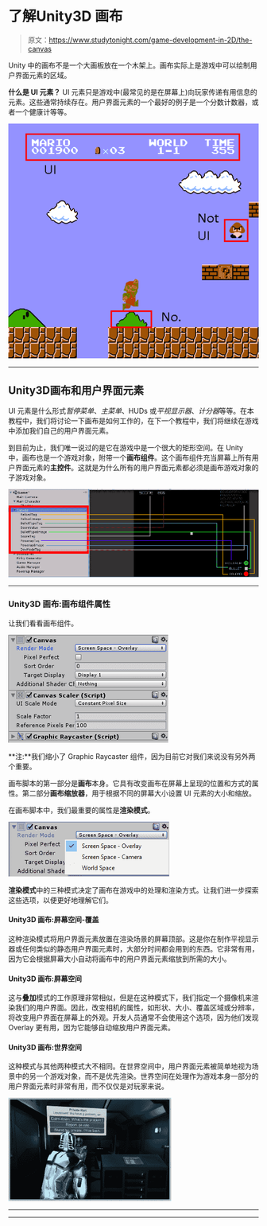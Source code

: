 # 了解Unity3D 画布

> 原文：<https://www.studytonight.com/game-development-in-2D/the-canvas>

Unity 中的画布不是一个大画板放在一个木架上。画布实际上是游戏中可以绘制用户界面元素的区域。

**什么是 UI 元素？** UI 元素只是游戏中(最常见的是在屏幕上)向玩家传递有用信息的元素。这些通常持续存在。用户界面元素的一个最好的例子是一个分数计数器，或者一个健康计等等。

![Unity Game Canvas](img/6f2afcb09a783863cb244fae9992b9eb.png)

* * *

## Unity3D画布和用户界面元素

UI 元素是什么形式*暂停菜单*、*主菜单*、HUDs 或*平视显示器*、*计分器*等等。在本教程中，我们将讨论一下画布是如何工作的，在下一个教程中，我们将继续在游戏中添加我们自己的用户界面元素。

到目前为止，我们唯一说过的是它在游戏中是一个很大的矩形空间。在 Unity 中，画布也是一个游戏对象，附带一个**画布组件**。这个画布组件充当屏幕上所有用户界面元素的**主控件**。这就是为什么所有的用户界面元素都必须是画布游戏对象的子游戏对象。

![Canvas example with UI elements](img/fb921b48918ae4280bcf0e35b108a110.png)

* * *

### Unity3D 画布:画布组件属性

让我们看看画布组件。

![Canvas properties in Inspector view](img/32ab67cdecd827b4fec2e5de820159c3.png)

**注:**我们缩小了 Graphic Raycaster 组件，因为目前它对我们来说没有另外两个重要。

画布脚本的第一部分是**画布**本身。它具有改变画布在屏幕上呈现的位置和方式的属性。第二部分**画布缩放器**，用于根据不同的屏幕大小设置 UI 元素的大小和缩放。

在画布脚本中，我们最重要的属性是**渲染模式**。

![Canvas component properties](img/483bbd6447dfcab76a49cbeaf9ddf414.png)

**渲染模式**中的三种模式决定了画布在游戏中的处理和渲染方式。让我们进一步探索这些选项，以便更好地理解它们。

#### Unity3D 画布:屏幕空间-覆盖

这种渲染模式将用户界面元素放置在渲染场景的屏幕顶部。这是你在制作平视显示器或任何类似的静态用户界面元素时，大部分时间都会用到的东西。它非常有用，因为它会根据屏幕大小自动将画布中的用户界面元素缩放到所需的大小。

#### Unity3D 画布:屏幕空间

这与**叠加**模式的工作原理非常相似，但是在这种模式下，我们指定一个摄像机来渲染我们的用户界面。因此，改变相机的属性，如形状、大小、覆盖区域或分辨率，将改变用户界面在屏幕上的外观。开发人员通常不会使用这个选项，因为他们发现 Overlay 更有用，因为它能够自动缩放用户界面元素。

#### Unity3D 画布:世界空间

这种模式与其他两种模式大不相同。在世界空间中，用户界面元素被简单地视为场景中的另一个游戏对象，而不是优先渲染。世界空间在处理作为游戏本身一部分的用户界面元素时非常有用，而不仅仅是对玩家来说。

![The Canvas](img/75d91afeb47443821ad749c1e45747ab.png)

* * *

* * *